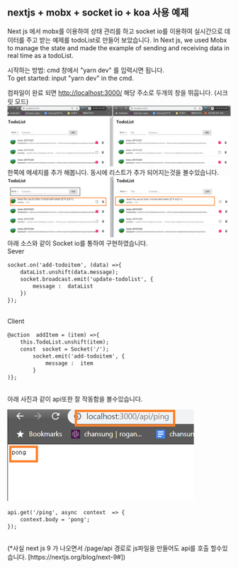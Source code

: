 ﻿## nextjs + mobx + socket io + koa 사용 예제

Next js 에서 mobx를 이용하여 상태 관리를 하고 socket io를 이용하여 실시간으로 데이터를 주고 받는 예제를 todoList로 만들어 보았습니다. 
In Next js, we used Mobx to manage the state and made the example of sending and receiving data in real time as a todoList.

시작하는 방법: cmd 창에서 "yarn dev" 를 입력시면 됩니다.  
To get started: input "yarn dev" in the cmd.

컴파일이 완료 되면 [http://localhost:3000/](http://localhost:3000/) 해당 주소로 두개의 창을 뛰웁니다. (시크릿 모드)
<br/>
![index](./readme_image/index.png)
한쪽에 메세지를 추가 해봅니다. 동시에 리스트가 추가 되어지는것을 볼수있습니다.
![add](./readme_image/add.png)
아래 소스와 같이 Socket io를 통하여 구현하였습니다.
<br/>
Sever
<br/>
```
socket.on('add-todoitem', (data) =>{
	dataList.unshift(data.message);
	socket.broadcast.emit('update-todolist', {
		message :  dataList
	})
});
```
<br/>
Client
<br/>

```
@action  addItem = (item) =>{
	this.TodoList.unshift(item);
	const  socket = Socket('/');
		socket.emit('add-todoitem', {
			message :  item
		}
)};
```


<br/>
아래 사진과 같이 api또한 잘 작동함을 볼수있습니다. 

![index](./readme_image/api.png)
<br/>
```
api.get('/ping', async  context  => {
	context.body = 'pong';
});
```
<br/>
(*사실 next js 9 가 나오면서 /page/api 경로로 js파일을 만들어도 api를 호출 할수있습니다. [https://nextjs.org/blog/next-9#])
<br/>

